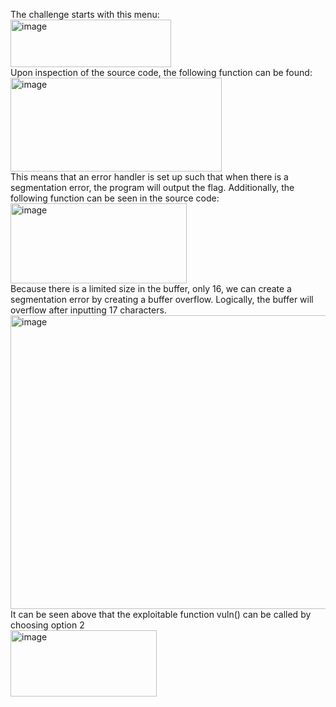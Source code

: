 The challenge starts with this menu:
<br>
<img width="257" height="76" alt="image" src="https://github.com/user-attachments/assets/5e2337b7-a03f-4330-a390-abf221cb129a" />
<br>
Upon inspection of the source code, the following function can be found:
<br>
<img width="338" height="150" alt="image" src="https://github.com/user-attachments/assets/bc2c8c27-ab9d-4e2d-bd76-3dc12e30f2ba" />
<br>
This means that an error handler is set up such that when there is a segmentation error, the program will output the flag.
Additionally, the following function can be seen in the source code:
<br>
<img width="282" height="128" alt="image" src="https://github.com/user-attachments/assets/ff944cdf-d385-46de-841a-f5c0d3eb834e" />
<br>
Because there is a limited size in the buffer, only 16, we can create a segmentation error by creating a buffer overflow. Logically, the buffer will overflow after inputting 17 characters.
<img width="915" height="470" alt="image" src="https://github.com/user-attachments/assets/b41d7a1d-6751-4616-88b1-1ebcea20cafd" />
It can be seen above that the exploitable function vuln() can be called by choosing option 2
<br>
<img width="234" height="106" alt="image" src="https://github.com/user-attachments/assets/b6e09507-d32c-4b77-b6e1-f9d602e91ff0" />
<br>
